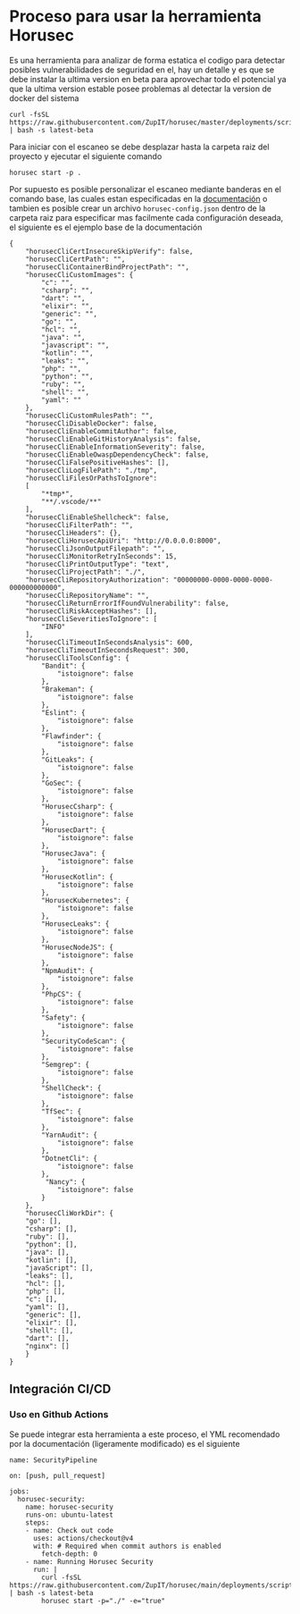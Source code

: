 # Proceso para usar la herramienta Horusec

Es una herramienta para analizar de forma estatica el codigo para detectar posibles vulnerabilidades de seguridad en el, hay un detalle y es que se debe instalar la ultima version en beta para aprovechar todo el potencial ya que la ultima version estable posee problemas al detectar la version de docker del sistema


```
curl -fsSL https://raw.githubusercontent.com/ZupIT/horusec/master/deployments/scripts/install.sh | bash -s latest-beta
```

Para iniciar con el escaneo se debe desplazar hasta la carpeta raiz del proyecto y ejecutar el siguiente comando


```
horusec start -p .
```

Por supuesto es posible personalizar el escaneo mediante banderas en el comando base, las cuales estan especificadas en la [documentación](https://docs.horusec.io/docs/cli/commands-and-flags/) o tambien es posible crear un archivo ```horusec-config.json``` dentro de la carpeta raiz para especificar mas facilmente cada configuración deseada, el siguiente es el ejemplo base de la documentación


```
{
    "horusecCliCertInsecureSkipVerify": false,
    "horusecCliCertPath": "",
    "horusecCliContainerBindProjectPath": "",
    "horusecCliCustomImages": {
        "c": "",
        "csharp": "",
        "dart": "",
        "elixir": "",
        "generic": "",
        "go": "",
        "hcl": "",
        "java": "",
        "javascript": "",
        "kotlin": "",
        "leaks": "",
        "php": "",
        "python": "",
        "ruby": "",
        "shell": "",
        "yaml": ""
    },
    "horusecCliCustomRulesPath": "",
    "horusecCliDisableDocker": false,
    "horusecCliEnableCommitAuthor": false,
    "horusecCliEnableGitHistoryAnalysis": false,
    "horusecCliEnableInformationSeverity": false,
    "horusecCliEnableOwaspDependencyCheck": false,
    "horusecCliFalsePositiveHashes": [],
    "horusecCliLogFilePath": "./tmp",
    "horusecCliFilesOrPathsToIgnore": 
    [
        "*tmp*",
        "**/.vscode/**"
    ],
    "horusecCliEnableShellcheck": false,
    "horusecCliFilterPath": "",
    "horusecCliHeaders": {},
    "horusecCliHorusecApiUri": "http://0.0.0.0:8000",
    "horusecCliJsonOutputFilepath": "",
    "horusecCliMonitorRetryInSeconds": 15,
    "horusecCliPrintOutputType": "text",
    "horusecCliProjectPath": "./",
    "horusecCliRepositoryAuthorization": "00000000-0000-0000-0000-000000000000",
    "horusecCliRepositoryName": "",
    "horusecCliReturnErrorIfFoundVulnerability": false,
    "horusecCliRiskAcceptHashes": [],
    "horusecCliSeveritiesToIgnore": [
        "INFO"
    ],
    "horusecCliTimeoutInSecondsAnalysis": 600,
    "horusecCliTimeoutInSecondsRequest": 300,
    "horusecCliToolsConfig": {
        "Bandit": {
            "istoignore": false
        },
        "Brakeman": {
            "istoignore": false
        },
        "Eslint": {
            "istoignore": false
        },
        "Flawfinder": {
            "istoignore": false
        },
        "GitLeaks": {
            "istoignore": false
        },
        "GoSec": {
            "istoignore": false
        },
        "HorusecCsharp": {
            "istoignore": false
        },
        "HorusecDart": {
            "istoignore": false
        },
        "HorusecJava": {
            "istoignore": false
        },
        "HorusecKotlin": {
            "istoignore": false
        },
        "HorusecKubernetes": {
            "istoignore": false
        },
        "HorusecLeaks": {
            "istoignore": false
        },
        "HorusecNodeJS": {
            "istoignore": false
        },
        "NpmAudit": {
            "istoignore": false
        },
        "PhpCS": {
            "istoignore": false
        },
        "Safety": {
            "istoignore": false
        },
        "SecurityCodeScan": {
            "istoignore": false
        },
        "Semgrep": {
            "istoignore": false
        },
        "ShellCheck": {
            "istoignore": false
        },
        "TfSec": {
            "istoignore": false
        },
        "YarnAudit": {
            "istoignore": false
        },
        "DotnetCli": {
            "istoignore": false
        },
         "Nancy": {
            "istoignore": false
        }
    },
    "horusecCliWorkDir": {
    "go": [],
    "csharp": [],
    "ruby": [],
    "python": [],
    "java": [],
    "kotlin": [],
    "javaScript": [],
    "leaks": [],
    "hcl": [],
    "php": [],
    "c": [],
    "yaml": [],
    "generic": [],
    "elixir": [],
    "shell": [],
    "dart": [],
    "nginx": []
    }
}
```

## Integración CI/CD

### Uso en Github Actions

Se puede integrar esta herramienta a este proceso, el YML recomendado por la documentación (ligeramente modificado) es el siguiente


```
name: SecurityPipeline

on: [push, pull_request]

jobs:
  horusec-security:
    name: horusec-security
    runs-on: ubuntu-latest
    steps:
    - name: Check out code
      uses: actions/checkout@v4
      with: # Required when commit authors is enabled
        fetch-depth: 0
    - name: Running Horusec Security
      run: |
        curl -fsSL https://raw.githubusercontent.com/ZupIT/horusec/main/deployments/scripts/install.sh | bash -s latest-beta
        horusec start -p="./" -e="true"
```
